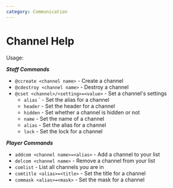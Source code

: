 ```yaml
---
category: Communication
---
```

# Channel Help

Usage:

**_Staff Commands_**

- `@ccreate <channel name>` - Create a channel
- `@cdestroy <channel name>` - Destroy a channel
- `@cset <channel>/<setting>=<value>` - Set a channel's settings
  - `alias` ` - Set the alias for a channel
  - `header` - Set the header for a channel
  - `hidden` - Set whether a channel is hidden or not
  - `name` - Set the name of a channel
  - `alias` - Set the alias for a channel
  - `lock` - Set the lock for a channel

**_Player Commands_**

- `addcom <channel name>=<alias>` - Add a channel to your list
- `delcom <channel name>` - Remove a channel from your list
- `comlist` - List all channels you are in
- `comtitle <alias>=<title>` - Set the title for a channel
- `commask <alias>=<mask>` - Set the mask for a channel
